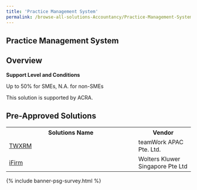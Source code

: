 ```yaml
---
title: 'Practice Management System'
permalink: /browse-all-solutions-Accountancy/Practice-Management-System
---
```


## Practice Management System
## Overview

**Support Level and Conditions**

Up to 50% for SMEs, N.A. for non-SMEs

This solution is supported by ACRA.

## Pre-Approved Solutions

<table>
<tr>
<th style='width: auto;'><b>Solutions Name</b></th>
<th style='width: 30%;'><b>Vendor</b></th>
</tr>
<tr>
<td><a href='/productivity-solutions-grant/solutionrepo/solution1464' target='_blank'>TWXRM</a><br></td>
<td>teamWork APAC Pte. Ltd.</td>
</tr>
<tr>
<td><a href='/productivity-solutions-grant/solutionrepo/solution1522' target='_blank'>iFirm</a><br></td>
<td>Wolters Kluwer Singapore Pte Ltd</td>
</tr>
</table>

{% include banner-psg-survey.html %}
